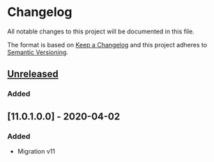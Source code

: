 # Changelog
All notable changes to this project will be documented in this file.

The format is based on [Keep a Changelog](http://keepachangelog.com/en/1.0.0/)
and this project adheres to [Semantic Versioning](http://semver.org/spec/v2.0.0.html).

## [Unreleased]
### Added

## [11.0.1.0.0] - 2020-04-02
### Added
- Migration v11

[Unreleased]: https://github.com/Horanet/payment_systempay/compare/11.0.1.0.1...dev-11.0